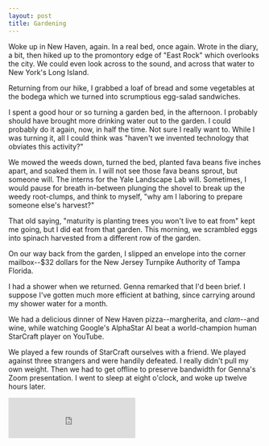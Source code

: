 ```yaml
---
layout: post
title: Gardening
---
```


Woke up in New Haven, again. In a real bed, once again. Wrote in the diary, a bit, then hiked up to the promontory edge of "East Rock" which overlooks the city. We could even look across to the sound, and across that water to New York's Long Island.

Returning from our hike, I grabbed a loaf of bread and some vegetables at the bodega which we turned into scrumptious egg-salad sandwiches.

I spent a good hour or so turning a garden bed, in the afternoon. I probably should have brought more drinking water out to the garden. I could probably do it again, now, in half the time. Not sure I really want to. While I was turning it, all I could think was "haven't we invented technology that obviates this activity?"

We mowed the weeds down, turned the bed, planted fava beans five inches apart, and soaked them in. I will not see those fava beans sprout, but someone will. The interns for the Yale Landscape Lab will. Sometimes, I would pause for breath in-between plunging the shovel to break up the weedy root-clumps, and think to myself, "why am I laboring to prepare someone else's harvest?"

That old saying, "maturity is planting trees you won't live to eat from" kept me going, but I did eat from that garden. This morning, we scrambled eggs into spinach harvested from a different row of the garden.

On our way back from the garden, I slipped an envelope into the corner mailbox--$32 dollars for the New Jersey Turnpike Authority of Tampa Florida.

I had a shower when we returned. Genna remarked that I'd been brief. I suppose I've gotten much more efficient at bathing, since carrying around my shower water for a month.

We had a delicious dinner of New Haven pizza--margherita, and *clam*--and wine, while watching Google's AlphaStar AI beat a world-champion human StarCraft player on YouTube.

We played a few rounds of StarCraft ourselves with a friend. We played against three strangers and were handily defeated. I really didn't pull my own weight. Then we had to get offline to preserve bandwidth for Genna's Zoom presentation. I went to sleep at eight o'clock, and woke up twelve hours later.

<iframe src="https://open.spotify.com/embed/track/4qLGyV5poY12SFiLXgFClL" width="50%" height="80" frameborder="0" allowtransparency="true" allow="encrypted-media"></iframe>
